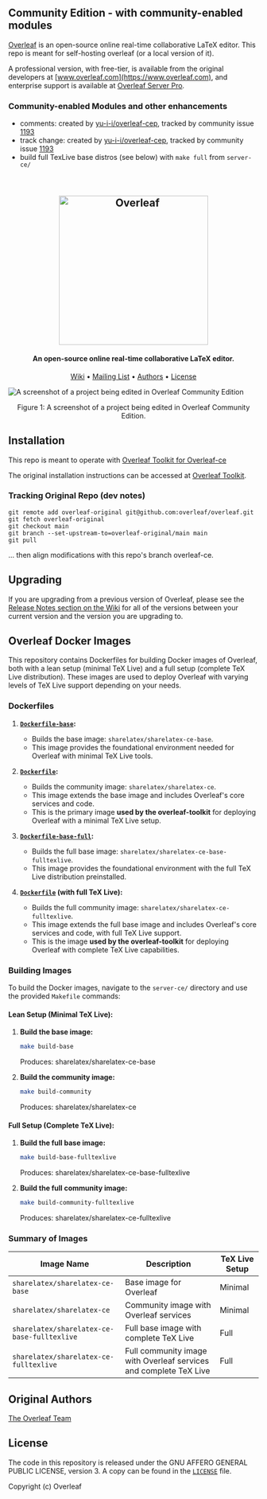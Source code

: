 ## Community Edition - with community-enabled modules

[Overleaf](https://www.overleaf.com) is an open-source online real-time collaborative LaTeX editor. This repo is meant for self-hosting overleaf (or a local version of it).

A professional version, with free-tier, is available from the original developers at [www.overleaf.com](https://www.overleaf.com), and enterprise support is available at [Overleaf Server Pro](https://www.overleaf.com/for/enterprises).

### Community-enabled Modules and other enhancements
* comments: created by [yu-i-i/overleaf-cep](https://github.com/yu-i-i/overleaf-cep), tracked by community issue [1193](https://github.com/overleaf/overleaf/issues/1193)
* track change: created by [yu-i-i/overleaf-cep](https://github.com/yu-i-i/overleaf-cep), tracked by community issue [1193](https://github.com/overleaf/overleaf/issues/1193)
* build full TexLive base distros (see below) with `make full` from `server-ce/` 

<h2 align="center">
  <br>
  <a href="https://www.overleaf.com"><img src="doc/logo.png" alt="Overleaf" width="300"></a>
</h2>

<h4 align="center">An open-source online real-time collaborative LaTeX editor.</h4>

<p align="center">
  <a href="https://github.com/overleaf/overleaf/wiki">Wiki</a> •
  <a href="https://mailchi.mp/overleaf.com/community-edition-and-server-pro">Mailing List</a> •
  <a href="#authors">Authors</a> •
  <a href="#license">License</a>
</p>

<img src="doc/screenshot.png" alt="A screenshot of a project being edited in Overleaf Community Edition">
<p align="center">
  Figure 1: A screenshot of a project being edited in Overleaf Community Edition.
</p>

## Installation

This repo is meant to operate with [Overleaf Toolkit for Overleaf-ce](https://github.com/florentchandelier/overleaf-toolkit)

The original installation instructions can be accessed at [Overleaf Toolkit](https://github.com/overleaf/toolkit/).

### Tracking Original Repo (dev notes)

```
git remote add overleaf-original git@github.com:overleaf/overleaf.git
git fetch overleaf-original
git checkout main
git branch --set-upstream-to=overleaf-original/main main
git pull
```

... then align modifications with this repo's branch overleaf-ce.

## Upgrading

If you are upgrading from a previous version of Overleaf, please see the [Release Notes section on the Wiki](https://github.com/overleaf/overleaf/wiki#release-notes) for all of the versions between your current version and the version you are upgrading to.

## Overleaf Docker Images

This repository contains Dockerfiles for building Docker images of Overleaf, both with a lean setup (minimal TeX Live) and a full setup (complete TeX Live distribution). These images are used to deploy Overleaf with varying levels of TeX Live support depending on your needs.

### Dockerfiles
1. **[`Dockerfile-base`](server-ce/Dockerfile-base):**
   - Builds the base image: `sharelatex/sharelatex-ce-base`.
   - This image provides the foundational environment needed for Overleaf with minimal TeX Live tools.

2. **[`Dockerfile`](server-ce/Dockerfile):**
   - Builds the community image: `sharelatex/sharelatex-ce`.
   - This image extends the base image and includes Overleaf's core services and code.
   - This is the primary image **used by the overleaf-toolkit** for deploying Overleaf with a minimal TeX Live setup.

3. **[`Dockerfile-base-full`](server-ce/Dockerfile-base-full):**
   - Builds the full base image: `sharelatex/sharelatex-ce-base-fulltexlive`.
   - This image provides the foundational environment with the full TeX Live distribution preinstalled.

4. **[`Dockerfile`](server-ce/Dockerfile) (with full TeX Live):**
   - Builds the full community image: `sharelatex/sharelatex-ce-fulltexlive`.
   - This image extends the full base image and includes Overleaf's core services and code, with full TeX Live support.
   - This is the image **used by the overleaf-toolkit** for deploying Overleaf with complete TeX Live capabilities.

### Building Images

To build the Docker images, navigate to the `server-ce/` directory and use the provided `Makefile` commands:

#### Lean Setup (Minimal TeX Live):
1. **Build the base image:**
    ```bash
    make build-base
    ```
    Produces: sharelatex/sharelatex-ce-base

2. **Build the community image:**
    ```bash
    make build-community
    ```

    Produces: sharelatex/sharelatex-ce

#### Full Setup (Complete TeX Live):

1. **Build the full base image:**
    ```bash
    make build-base-fulltexlive
    ```

    Produces: sharelatex/sharelatex-ce-base-fulltexlive

2. **Build the full community image:**
    ```bash
    make build-community-fulltexlive
    ```

    Produces: sharelatex/sharelatex-ce-fulltexlive

### Summary of Images

| Image Name                                | Description                                | TeX Live Setup  |
|-------------------------------------------|--------------------------------------------|------------------|
| `sharelatex/sharelatex-ce-base`           | Base image for Overleaf                   | Minimal          |
| `sharelatex/sharelatex-ce`                | Community image with Overleaf services    | Minimal          |
| `sharelatex/sharelatex-ce-base-fulltexlive`| Full base image with complete TeX Live    | Full             |
| `sharelatex/sharelatex-ce-fulltexlive`    | Full community image with Overleaf services and complete TeX Live | Full |


## Original Authors

[The Overleaf Team](https://www.overleaf.com/about)

## License

The code in this repository is released under the GNU AFFERO GENERAL PUBLIC LICENSE, version 3. A copy can be found in the [`LICENSE`](LICENSE) file.

Copyright (c) Overleaf

